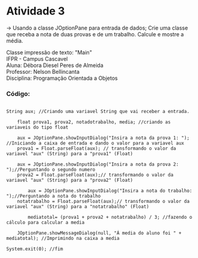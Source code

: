 # Atividade 3

-> Usando a classe JOptionPane para entrada de dados;
Crie uma classe que receba a nota de duas provas e de um trabalho. Calcule e mostre a média.

Classe impressão de texto: "Main"  
IFPR - Campus Cascavel  
Aluna: Débora Diesel Peres de Almeida   
Professor: Nelson Bellincanta    
Disciplina: Programação Orientada a Objetos  

### Código:

```

String aux; //Criando uma variavel String que vai receber a entrada.

	float prova1, prova2, notadotrabalho, media; //criando as variaveis do tipo float
		
	aux = JOptionPane.showInputDialog("Insira a nota da prova 1: "); //Iniciando a caixa de entrada e dando o valor para a variavel aux
	prova1 = Float.parseFloat(aux); // transformando o valor da variavel "aux" (String) para a "prova1" (Float)
			
	aux = JOptionPane.showInputDialog("Insira a nota da prova 2: ");//Perguntando o segundo numero
	prova2 = Float.parseFloat(aux);// transformando o valor da variavel "aux" (String) para a "prova2" (Float)
			
        aux = JOptionPane.showInputDialog("Insira a nota do trabalho: ");//Perguntando a nota do trabalho
	notatrabalho = Float.parseFloat(aux);// transformando o valor da variavel "aux" (String) para a "notatrabalho" (Float)
			
        mediatotal= (prova1 + prova2 + notatrabalho) / 3; //fazendo o cálculo para calcular a media
        
	JOptionPane.showMessageDialog(null, "Á media do aluno foi " + mediatotal); //Imprimindo na caixa a media
	
System.exit(0); //fim

```
